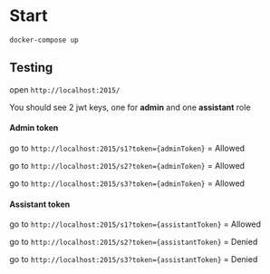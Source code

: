 # Start
```
docker-compose up
```

## Testing
open `http://localhost:2015/`

You should see 2 jwt keys, one for **admin** and one **assistant** role
#### Admin token
go to `http://localhost:2015/s1?token={adminToken}` = Allowed

go to `http://localhost:2015/s2?token={adminToken}` = Allowed

go to `http://localhost:2015/s3?token={adminToken}` = Allowed

#### Assistant token
go to `http://localhost:2015/s1?token={assistantToken}` = Allowed

go to `http://localhost:2015/s2?token={assistantToken}` = Denied

go to `http://localhost:2015/s3?token={assistantToken}` = Denied
